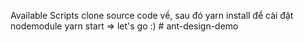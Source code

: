 Available Scripts
clone source code về, sau đó yarn install để cài đặt nodemodule
yarn start => let's go :)
#   a n t - d e s i g n - d e m o  
 